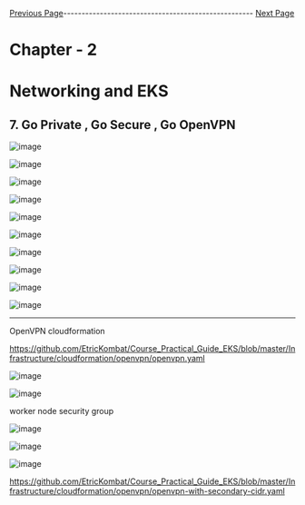 


[Previous Page](https://github.com/EtricKombat/Course_Practical_Guide_EKS/blob/master/_docs/ch2/networking_and_eks.md)---------------------------------------------------- [Next Page](https://github.com/EtricKombat/Course_Practical_Guide_EKS/blob/master/_docs/ch2/dns_do_not_suffer.md)





# Chapter - 2 
# Networking and EKS

## 7. Go Private , Go Secure , Go OpenVPN

![image](https://user-images.githubusercontent.com/33585301/119473607-f5062080-bd68-11eb-997a-2f52f54293c7.png)

![image](https://user-images.githubusercontent.com/33585301/119473643-fd5e5b80-bd68-11eb-83bc-c3f78df48662.png)



![image](https://user-images.githubusercontent.com/33585301/119473791-1ff07480-bd69-11eb-8609-1c0a3623362d.png)



![image](https://user-images.githubusercontent.com/33585301/119473814-27178280-bd69-11eb-8c97-6c5dd846b5ab.png)


![image](https://user-images.githubusercontent.com/33585301/119473839-2c74cd00-bd69-11eb-9f18-55fe32328705.png)

![image](https://user-images.githubusercontent.com/33585301/119473899-40203380-bd69-11eb-9902-07af16f87f0f.png)

![image](https://user-images.githubusercontent.com/33585301/119474005-5a5a1180-bd69-11eb-9151-076a54e929a9.png)



![image](https://user-images.githubusercontent.com/33585301/119474046-647c1000-bd69-11eb-91e4-34b844886887.png)



![image](https://user-images.githubusercontent.com/33585301/119474122-7493ef80-bd69-11eb-8399-a777538cdf67.png)


![image](https://user-images.githubusercontent.com/33585301/119474679-0a2f7f00-bd6a-11eb-99bd-3c822bee2c3c.png)

____________________________

OpenVPN cloudformation


https://github.com/EtricKombat/Course_Practical_Guide_EKS/blob/master/Infrastructure/cloudformation/openvpn/openvpn.yaml

![image](https://user-images.githubusercontent.com/33585301/119475782-136d1b80-bd6b-11eb-8772-df9c99727fdc.png)

![image](https://user-images.githubusercontent.com/33585301/119475922-35669e00-bd6b-11eb-8978-35109662f191.png)


worker node security group

![image](https://user-images.githubusercontent.com/33585301/119476164-7068d180-bd6b-11eb-9ade-c3121b543034.png)


![image](https://user-images.githubusercontent.com/33585301/119476345-9aba8f00-bd6b-11eb-8e2b-f09be2b13100.png)


![image](https://user-images.githubusercontent.com/33585301/119476389-a27a3380-bd6b-11eb-820f-697ef0299c4b.png)


https://github.com/EtricKombat/Course_Practical_Guide_EKS/blob/master/Infrastructure/cloudformation/openvpn/openvpn-with-secondary-cidr.yaml
